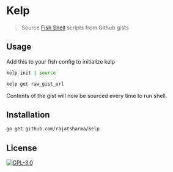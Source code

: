 # Kelp

> Source [Fish Shell](https://fishshell.com/) scripts from Github gists

## Usage

Add this to your fish config to initialize kelp

```sh
kelp init | source
```

```sh
kelp get raw_gist_url
```

Contents of the gist will now be sourced every time to run shell.

## Installation

```sh
go get github.com/rajatsharma/kelp
```

## License

[![GPL-3.0](https://img.shields.io/badge/-GPL3-black?style=flat-square)](https://github.com/rajatsharma/kelp/blob/master/COPYING)
